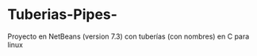 Tuberias-Pipes-
=============

Proyecto en NetBeans (version 7.3) con tuberías (con nombres) en C para linux


